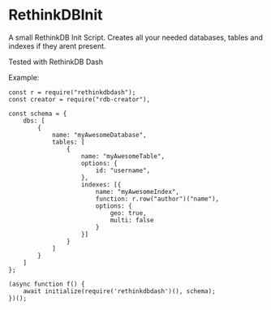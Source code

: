 # RethinkDBInit

A small RethinkDB Init Script. Creates all your needed databases, tables and indexes if they arent present.

Tested with RethinkDB Dash

Example:

```
const r = require("rethinkdbdash");
const creator = require("rdb-creator"),

const schema = {
    dbs: [
        {
            name: "myAwesomeDatabase",
            tables: [
                {
                    name: "myAwesomeTable",
                    options: {
                        id: "username",
                    },
                    indexes: [{
                        name: "myAwesomeIndex",
                        function: r.row("author")("name"),
                        options: {
                            geo: true,
                            multi: false
                        }
                    }]
                }
            ]
        }
    ]
};

(async function f() {
    await initialize(require('rethinkdbdash')(), schema);
})();

```

